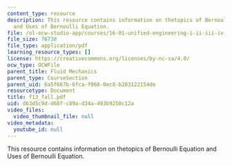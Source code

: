 ```yaml
---
content_type: resource
description: This resource contains information on thetopics of Bernoulli Equation
  and Uses of Bernoulli Equation.
file: /ol-ocw-studio-app/courses/16-01-unified-engineering-i-ii-iii-iv-fall-2005-spring-2006/d63d5c9dd68fc89ad34a493b9250c12a_f13_fall.pdf
file_size: 76730
file_type: application/pdf
learning_resource_types: []
license: https://creativecommons.org/licenses/by-nc-sa/4.0/
ocw_type: OCWFile
parent_title: Fluid Mechanics
parent_type: CourseSection
parent_uid: 6a5f667b-6fca-f068-0ec8-b203122154de
resourcetype: Document
title: f13_fall.pdf
uid: d63d5c9d-d68f-c89a-d34a-493b9250c12a
video_files:
  video_thumbnail_file: null
video_metadata:
  youtube_id: null
---
```

This resource contains information on thetopics of Bernoulli Equation and Uses of Bernoulli Equation.